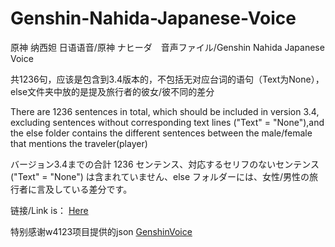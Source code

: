 # Genshin-Nahida-Japanese-Voice
原神 纳西妲 日语语音/原神 ナヒーダ　音声ファイル/Genshin Nahida Japanese Voice

共1236句，应该是包含到3.4版本的，不包括无对应台词的语句（Text为None），else文件夹中放的是提及旅行者的彼女/彼不同的差分

There are 1236 sentences in total, which should be included in version 3.4, excluding sentences without corresponding text lines ("Text" = "None"),and the else folder contains the different sentences between the male/female that mentions the traveler(player)

バージョン3.4までの合計 1236 センテンス、対応するセリフのないセンテンス ("Text" = "None") は含まれていません、else フォルダーには、女性/男性の旅行者に言及している差分です。

链接/Link is： [Here](https://mega.nz/file/pWIUxJjY#WtFKQ9DdUc7yqTdfPu_bOzQK0tCI9SYpfhWkgu_l4d4)

特别感谢w4123项目提供的json  [GenshinVoice](https://github.com/w4123/GenshinVoice)
